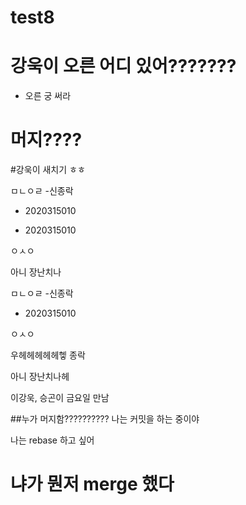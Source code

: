 # test8

# 강욱이 오른 어디 있어???????
- 오른 궁 써라


# 머지????


#강욱이 새치기 ㅎㅎ

ㅁㄴㅇㄹ
 -신종락


- 2020315010

- 2020315010

ㅇㅅㅇ

아니 장난치나

ㅁㄴㅇㄹ
 -신종락
- 2020315010

ㅇㅅㅇ


우헤헤헤헤헤헿
종락

아니 장난치나헤



이강욱, 승곤이 금요일 만남

##누가 머지함??????????
나는 커밋을 하는 중이야

나는 rebase 하고 싶어

# 냐가 뭔저 merge 했다
